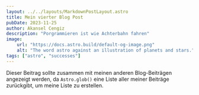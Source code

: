 ```yaml
---
layout: ../../layouts/MarkdownPostLayout.astro
title: Mein vierter Blog Post
pubDate: 2023-11-25
author: Akansel Cengiz
description: "Porgrammieren ist wie Achterbahn fahren"
image:
    url: "https://docs.astro.build/default-og-image.png"
    alt: "The word astro against an illustration of planets and stars."
tags: ["astro", "successes"]
---
```

Dieser Beitrag sollte zusammen mit meinen anderen Blog-Beiträgen angezeigt werden, da `Astro.glob()` eine Liste aller meiner Beiträge zurückgibt, um meine Liste zu erstellen.